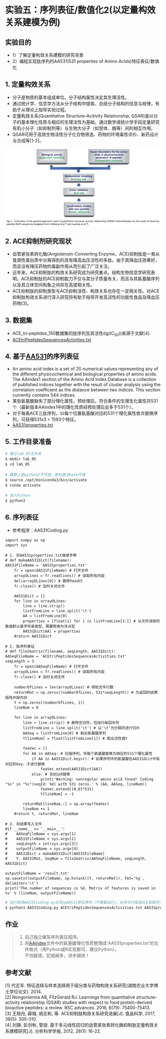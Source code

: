 # 实验五：序列表征/数值化2(以定量构效关系建模为例)

## 实验目的
* 1）了解定量构效关系建模的研究背景
* 2）编程实现肽序列的AA531(531 properties of Amino Acids)特征表征/数值化

## 1. 定量构效关系
* 分子是物质的基本组成单位。分子结构属性决定其生理活性。
* 通过统计学、信息学方法从分子结构中提取、总结分子结构的信息与规律，有助于从理论上指导实验过程。
* 定量构效关系(Quantitative Structure-Acitivity Relationship, QSAR)是以分子的基本理化性质与相应的生理活性为基础，通过数学或统计学手段定量研究有机小分子（如抑制剂等）与生物大分子（如受体、酶等）间的相互作用。
* QSAR可用于高效生物活性分子化合物筛选、药物的环境毒性评价、新药设计与合成等[1-2]。

![](./SchematicOfGeneralApproachInQSAR.jpg)

## 2. ACE抑制剂研究现状
* 血管紧张素转化酶(Angiotensin-Converting Enzyme，ACE)抑制肽是一类从食源性蛋白质中分离得到的具有降高血压活性的多肽。由于其降血压效果好，而且没有降压药物的毒副作用从而引起了广泛关注。
* 近年来，ACE抑制肽的构效关系研究成为研究重点。结构生物信息学研究表明，ACE抑制肽的ACE抑制能力不仅与其分子质量有关，而且与其氨基酸序列以及其立体空间构象之间存在高度相关性。
* ACE抑制肽的抑制类型与ACE抑制活性、构效关系也存在一定相关性。对ACE抑制肽构效关系进行深入研究将有助于指导开发高活性的功能性食品及降血压药物[3]。

## 3. 数据集
* ACE_tri-peptides_150数据集的肽序列及其活性(lg(IC<sub>50</sub>))来源于文献[4].
* [ACEtriPeptidesSequencesActivities.txt](./ACEtriPeptidesSequencesActivities.txt)

## 4. 基于[AA531](http://www.genome.jp/aaindex)的序列表征
* An amino acid index is a set of 20 numerical values representing any of the different physicochemical and biological properties of amino acids. The AAindex1 section of the Amino Acid Index Database is a collection of published indices together with the result of cluster analysis using the correlation coefficient as the distance between two indices. This section currently contains 544 indices.
* 某些氨基酸缺失了部分理化属性，预处理后，符合条件的生理生化属性共531个（最新版本AAindex1中的理化性质经预处理后会多于531个）。
* 对于每条ACE三肽序列，以每个位置氨基酸对应的531个理化属性依次替换序列，可获得531x3 = 1593个特征。
* [AA531properties.txt](./AA531properties.txt)

## 5. 工作目录准备
```sh
# 建立lab_05文件夹
$ mkdir lab_05
$ cd lab_05

# 集群上若python3不可用，需先激活base环境
$ source /opt/miniconda3/bin/activate
$ conda activate

# 进入Python
$ python3
```

## 6. 序列表征
* 参考程序：AA531Coding.py
```python3
import numpy as np
import sys

# 1. 将AA531properties.txt做成字典
# def makeAA531Dict(filename):
AA531FileName = 'AA531properties.txt'
    fr = open(AA531FileName) # 打开文件
    arrayOLines = fr.readlines() # 读取所有内容
    del(arrayOLines[0]) # 删除head行
    fr.close() # 及时关闭文件

    AA531Dict = {}
    for line in arrayOLines:
        line = line.strip()
        listFromLine = line.split('\t')
        AA = listFromLine[0]
        properties = [float(i) for i in listFromLine[1:]] # 从文件读取的数值默认是字符串类型，需要转换为浮点型
        AA531Dict[AA] = properties
    #return AA531Dict

# 2. 肽序列表征
# def file2matrix(filename, seqLength, AA531Dict):
AASeqFileName = 'ACEtriPeptidesSequencesActivities.txt'
seqLength = 3
    fr = open(AASeqFileName) # 打开文件
    arrayOLines = fr.readlines() # 读取所有内容
    fr.close() # 及时关闭文件

    numberOfLines = len(arrayOLines) # 得到文件行数
    returnMat = np.zeros((numberOfLines, 531*seqLength)) # 为返回的结果矩阵开辟内存
    Y = np.zeros((numberOfLines, 1))
    lineNum = 0

    for line in arrayOLines:
        line = line.strip() # 删除空白符，包括行尾回车符
        listFromLine = line.split('\t') # 以'\t'为分隔符进行切片
        AASeq = listFromLine[0] # 取出氨基酸序列
        Y[lineNum] = float(listFromLine[1]) # 取出活性值Y
        
        feaVec = []
        for AA in AASeq: # 扫描序列，将每个氨基酸替换为相应的531个理化属性
            if AA in AA531Dict.keys(): # 如果序列中的氨基酸在AA531Dict中有对应的key，才进行替换
                feaVec.extend(AA531Dict[AA])
            else: # 否则以0替换
                print('Warning: nonregular amino acid found! Coding "%s" in "%s"(seqId: %d) with 531 zeros.' % (AA, AASeq, lineNum))
                feaVec.extend([0.0]*531)
                Y[lineNum] = -1

        returnMat[lineNum,:] = np.array(feaVec)
        lineNum += 1
    #return Y, returnMat, lineNum

# 3. 将结果写入文件
#if __name__ == '__main__':
#    AASeqFileName = sys.argv[1]
#    AA531FileName = sys.argv[2]
#    seqLength = int(sys.argv[3])
#    outputFileName = sys.argv[4]
#    AA531Dict = makeAA531Dict(AA531FileName)
#    Y, AA531Mat, SeqNum = file2matrix(AASeqFileName, seqLength, AA531Dict)

outputFileName = 'result.txt'
np.savetxt(outputFileName, np.hstack((Y, returnMat)), fmt='%g', delimiter='\t')
print('The number of sequences is %d. Matrix of features is saved in %s' % (lineNum, outputFileName))

```
```sh
# 运行程序AA531Coding.py实现以AA531表征序列（不需要运行）。在命令行指定ACE抑制剂三肽序列文件名、AA531属性文件名、序列长度、输出文件名。
$ python3 AA531Coding.py ACEtriPeptidesSequencesActivities.txt AA531properties.txt 3 result.txt （不需要运行）
```

## 作业
> 1. 自己独立编写序列表征程序。  
> 2. 将[AAindex](https://www.genome.jp/ftp/db/community/aaindex/aaindex1)文件中的氨基酸理化性质整理成'AA531properties.txt'的文件格式（用Python或R实现都可，建议Python）。  
不怕报错，犯错越多，进步越快！  

## 参考文献
[1] 代志军. 特征选择与样本选择用于癌分类与药物构效关系研究(湖南农业大学博士学位论文). 2014. <br>
[2] Nongonierma AB, FitzGerald RJ. Learnings from quantitative structure–activity relationship (QSAR) studies with respect to food protein-derived bioactive peptides: a review. RSC advances. 2016, 6(79): 75400-75413. <br>
[3] 王晓丹, 薛璐, 胡志和, 等. ACE抑制肽构效关系研究进展[J]. 食品科学, 2017, 38(5): 305-310. <br>
[4] 刘静, 彭剑秋, 管骁. 基于多元线性回归的血管紧张素转化酶抑制肽定量构效关系建模研究[J]. 分析科学学报, 2012, 28(1): 16-22. <br>


